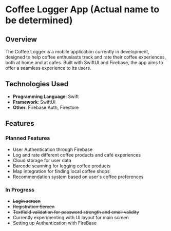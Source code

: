 # Coffee Logger App (Actual name to be determined)

## Overview

The Coffee Logger is a mobile application currently in development, designed to help coffee enthusiasts track and rate their coffee experiences, both at home and at cafes. Built with SwiftUI and Firebase, the app aims to offer a seamless experience to its users.

## Technologies Used
- **Programming Language**: Swift
- **Framework**: SwiftUI
- **Other**: Firebase Auth, Firestore

## Features

### Planned Features
- User Authentication through Firebase
- Log and rate different coffee products and café experiences
- Cloud storage for user data
- Barcode scanning for logging coffee products
- Map integration for finding local coffee shops
- Recommendation system based on user's coffee preferences

### In Progress
- ~~Login screen~~
- ~~Registration Screen~~
- ~~Textfield validation for password strength and email validity~~
- Currently experimenting with UI layout for main screen
- Setting up Authentication with FireBase
